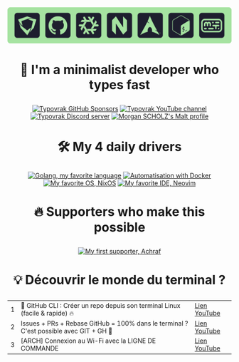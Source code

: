 <div align="center">
  <a href="https://typovrak.tv/youtube"><img src="./typovrak-banner-hobbies-radius-min.png" alt="Typovrak banner"/></a>
</div>

# <p align="center">💜 I'm a minimalist developer who types fast</p>

<!-- Streak card: <div align="center">
  <a href="https://git.io/streak-stats">
    <img src="https://github-readme-streak-stats-eight.vercel.app?user=typovrak&theme=catppuccin-mocha&hide_border=false&border_radius=10" alt="Typovrak GitHub Streak">
  </a>
</div> -->

<!-- Cards: https://bentos.jkominovic.dev/ -->

<div align="center">
  <a href="https://github.com/sponsors/typovrak"><img src="https://bentos.jkominovic.dev/api/v1/generic-card?icon=siGithubsponsors&subtitle=Typovrak&size=square&rounded=24" alt="Typovrak GitHub Sponsors"/></a>
  <a href="https://typovrak.tv/youtube"><img src="https://bentos.jkominovic.dev/api/v1/generic-card?icon=siYoutube&subtitle=Typovrak&size=square&rounded=24" alt="Typovrak YouTube channel"/></a>
  <a href="https://typovrak.tv/discord"><img src="https://bentos.jkominovic.dev/api/v1/generic-card?icon=siDiscord&subtitle=Communaut%C3%A9&size=square&rounded=24" alt="Typovrak Discord server"/></a>
  <a href="https://typovrak.tv/malt"><img src="https://bentos.jkominovic.dev/api/v1/generic-card?icon=siMalt&subtitle=Morgan+SCHOLZ&size=square&rounded=24" alt="Morgan SCHOLZ's Malt profile"/></a>
</div>

# <p align="center">🛠 My 4 daily drivers</p>

<div align="center">
  <a href="https://mscholz.dev"><img src="https://bentos.jkominovic.dev/api/v1/generic-card?icon=siGo&subtitle=Langage+de+%3C3&size=square&rounded=24" alt="Golang, my favorite language"/></a>
  <a href="https://mscholz.dev"><img src="https://bentos.jkominovic.dev/api/v1/generic-card?icon=siDocker&subtitle=Automatisation&size=square&rounded=24" alt="Automatisation with Docker"/></a>
  <a href="https://mscholz.dev"><img src="https://bentos.jkominovic.dev/api/v1/generic-card?icon=siNixos&subtitle=OS+de+<3&size=square&rounded=24" alt="My favorite OS, NixOS"/></a>
  <a href="https://mscholz.dev"><img src="https://bentos.jkominovic.dev/api/v1/generic-card?icon=siNeovim&subtitle=IDE+de+<3&size=square&rounded=24" alt="My favorite IDE, Neovim"/></a>
</div>

# <p align="center">🔥 Supporters who make this possible</p>

<div align="center">
  <a href="https://buymeacoffee.com/typovrak"><img src="https://bentos.jkominovic.dev/api/v1/generic-card?icon=siBuymeacoffee&subtitle=Achraf&size=square&rounded=24" alt="My first supporter, Achraf"/></a>
</div>

# <p align="center">💡 Découvrir le monde du terminal ?</p>

<div align="center">
  <table>
    <tbody>
      <tr>
        <td>1</td>
        <td>🐙 GitHub CLI : Créer un repo depuis son terminal Linux (facile & rapide) 🔥</td>
        <td><a href="https://www.youtube.com/watch?v=2SzUB51oNmM">Lien YouTube</a></td>
      </tr>
      <tr>
        <td>2</td>
        <td>Issues + PRs + Rebase GitHub = 100% dans le terminal ? C'est possible avec GIT + GH 💪</td>
        <td><a href="https://www.youtube.com/watch?v=283uyisTOXk">Lien YouTube</a></td>
      </tr>
      <tr>
        <td>3</td>
        <td>[ARCH] Connexion au Wi-Fi avec la LIGNE DE COMMANDE</td>
        <td><a href="https://www.youtube.com/watch?v=VS-3bpBlONg">Lien YouTube</a></td>
      </tr>
    </tbody>
  </table>
</div>
